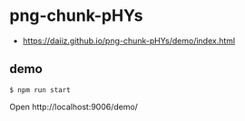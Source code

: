 # png-chunk-pHYs
- https://daiiz.github.io/png-chunk-pHYs/demo/index.html

## demo
```
$ npm run start
```
Open http://localhost:9006/demo/
